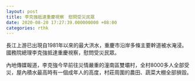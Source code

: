 ```yaml
---
layout: post
title: 李克強抵達重慶視察　慰問受災民眾
date: 2020-08-20 17:27:39.000000000 +08:00
categories: rthk
---
```


長江上游已出現自1981年以來的最大洪水，重慶市沿岸多條主要幹道被水淹浸。國務院總理李克強抵達重慶視察，慰問受災民眾。

內地傳媒報道，李克強今早前往災情嚴重的潼南區雙壩村，全村8000多人全部受災，屋內積水最高時有一個成年人的高度，村莊周圍的農田、蔬菜大棚全部損毀。

